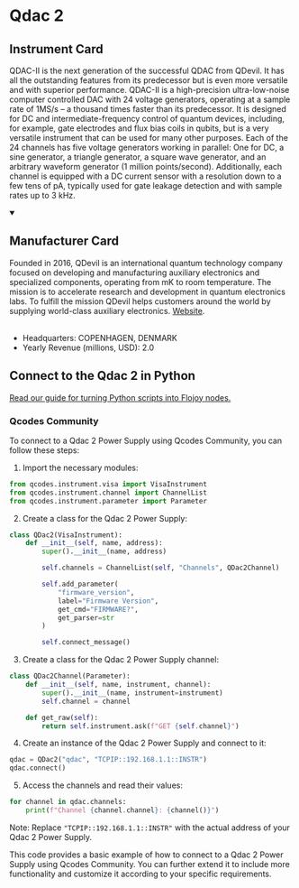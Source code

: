 
# Qdac 2

## Instrument Card

QDAC-II is the next generation of the successful QDAC from QDevil. It has all the outstanding features from its predecessor but is even more versatile and with superior performance. QDAC-II is a high-precision ultra-low-noise computer controlled DAC with 24 voltage generators, operating at a sample rate of 1MS/s – a thousand times faster than its predecessor. It is designed for DC and intermediate-frequency control of quantum devices, including, for example, gate electrodes and flux bias coils in qubits, but is a very versatile instrument that can be used for many other purposes. Each of the 24 channels has five voltage generators working in parallel: One for DC, a sine generator, a triangle generator, a square wave generator, and an arbitrary waveform generator (1 million points/second). Additionally, each channel is equipped with a DC current sensor with a resolution down to a few tens of pA, typically used for gate leakage detection and with sample rates up to 3 kHz.

<details open>
<summary><h2>Manufacturer Card</h2></summary>
Founded in 2016, QDevil is an international quantum technology company focused on developing and manufacturing auxiliary electronics and specialized components, operating from mK to room temperature. The mission is to accelerate research and development in quantum electronics labs. To fulfill the mission QDevil helps customers around the world by supplying world-class auxiliary electronics. <a href=https://qdevil.com/>Website</a>.
<br></br>
<ul>
  <li>Headquarters: COPENHAGEN, DENMARK</li>
  <li>Yearly Revenue (millions, USD): 2.0</li>
</ul>
</details>

## Connect to the Qdac 2 in Python

[Read our guide for turning Python scripts into Flojoy nodes.](https://docs.flojoy.ai/custom-nodes/creating-custom-node/)


### Qcodes Community

To connect to a Qdac 2 Power Supply using Qcodes Community, you can follow these steps:

1. Import the necessary modules:

```python
from qcodes.instrument.visa import VisaInstrument
from qcodes.instrument.channel import ChannelList
from qcodes.instrument.parameter import Parameter
```

2. Create a class for the Qdac 2 Power Supply:

```python
class QDac2(VisaInstrument):
    def __init__(self, name, address):
        super().__init__(name, address)

        self.channels = ChannelList(self, "Channels", QDac2Channel)

        self.add_parameter(
            "firmware_version",
            label="Firmware Version",
            get_cmd="FIRMWARE?",
            get_parser=str
        )

        self.connect_message()
```

3. Create a class for the Qdac 2 Power Supply channel:

```python
class QDac2Channel(Parameter):
    def __init__(self, name, instrument, channel):
        super().__init__(name, instrument=instrument)
        self.channel = channel

    def get_raw(self):
        return self.instrument.ask(f"GET {self.channel}")
```

4. Create an instance of the Qdac 2 Power Supply and connect to it:

```python
qdac = QDac2("qdac", "TCPIP::192.168.1.1::INSTR")
qdac.connect()
```

5. Access the channels and read their values:

```python
for channel in qdac.channels:
    print(f"Channel {channel.channel}: {channel()}")
```

Note: Replace `"TCPIP::192.168.1.1::INSTR"` with the actual address of your Qdac 2 Power Supply.

This code provides a basic example of how to connect to a Qdac 2 Power Supply using Qcodes Community. You can further extend it to include more functionality and customize it according to your specific requirements.

